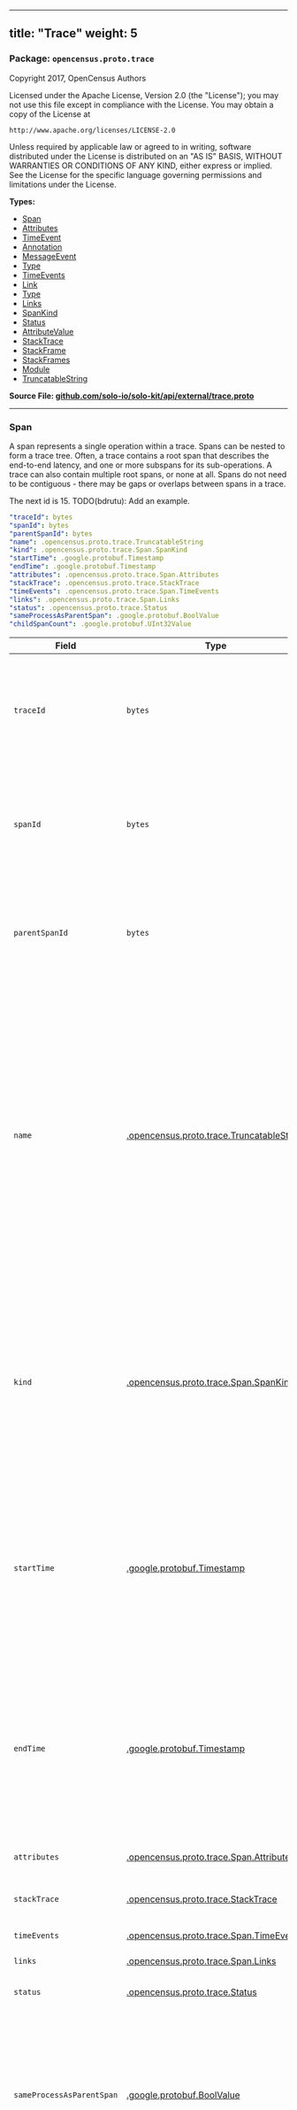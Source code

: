 
---
title: "Trace"
weight: 5
---

<!-- Code generated by solo-kit. DO NOT EDIT. -->


### Package: `opencensus.proto.trace`  
Copyright 2017, OpenCensus Authors

Licensed under the Apache License, Version 2.0 (the "License");
you may not use this file except in compliance with the License.
You may obtain a copy of the License at

    http://www.apache.org/licenses/LICENSE-2.0

Unless required by applicable law or agreed to in writing, software
distributed under the License is distributed on an "AS IS" BASIS,
WITHOUT WARRANTIES OR CONDITIONS OF ANY KIND, either express or implied.
See the License for the specific language governing permissions and
limitations under the License.


 
**Types:**


- [Span](#span)
- [Attributes](#attributes)
- [TimeEvent](#timeevent)
- [Annotation](#annotation)
- [MessageEvent](#messageevent)
- [Type](#type)
- [TimeEvents](#timeevents)
- [Link](#link)
- [Type](#type)
- [Links](#links)
- [SpanKind](#spankind)
- [Status](#status)
- [AttributeValue](#attributevalue)
- [StackTrace](#stacktrace)
- [StackFrame](#stackframe)
- [StackFrames](#stackframes)
- [Module](#module)
- [TruncatableString](#truncatablestring)
  



**Source File: [github.com/solo-io/solo-kit/api/external/trace.proto](https://github.com/solo-io/solo-kit/blob/main/api/external/trace.proto)**





---
### Span

 
A span represents a single operation within a trace. Spans can be
nested to form a trace tree. Often, a trace contains a root span
that describes the end-to-end latency, and one or more subspans for
its sub-operations. A trace can also contain multiple root spans,
or none at all. Spans do not need to be contiguous - there may be
gaps or overlaps between spans in a trace.

The next id is 15.
TODO(bdrutu): Add an example.

```yaml
"traceId": bytes
"spanId": bytes
"parentSpanId": bytes
"name": .opencensus.proto.trace.TruncatableString
"kind": .opencensus.proto.trace.Span.SpanKind
"startTime": .google.protobuf.Timestamp
"endTime": .google.protobuf.Timestamp
"attributes": .opencensus.proto.trace.Span.Attributes
"stackTrace": .opencensus.proto.trace.StackTrace
"timeEvents": .opencensus.proto.trace.Span.TimeEvents
"links": .opencensus.proto.trace.Span.Links
"status": .opencensus.proto.trace.Status
"sameProcessAsParentSpan": .google.protobuf.BoolValue
"childSpanCount": .google.protobuf.UInt32Value

```

| Field | Type | Description |
| ----- | ---- | ----------- | 
| `traceId` | `bytes` | A unique identifier for a trace. All spans from the same trace share the same `trace_id`. The ID is a 16-byte array. This field is required. |
| `spanId` | `bytes` | A unique identifier for a span within a trace, assigned when the span is created. The ID is an 8-byte array. This field is required. |
| `parentSpanId` | `bytes` | The `span_id` of this span's parent span. If this is a root span, then this field must be empty. The ID is an 8-byte array. |
| `name` | [.opencensus.proto.trace.TruncatableString](../trace.proto.sk/#truncatablestring) | A description of the span's operation. For example, the name can be a qualified method name or a file name and a line number where the operation is called. A best practice is to use the same display name at the same call point in an application. This makes it easier to correlate spans in different traces. This field is required. |
| `kind` | [.opencensus.proto.trace.Span.SpanKind](../trace.proto.sk/#spankind) | Distinguishes between spans generated in a particular context. For example, two spans with the same name may be distinguished using `CLIENT` and `SERVER` to identify queueing latency associated with the span. |
| `startTime` | [.google.protobuf.Timestamp](https://developers.google.com/protocol-buffers/docs/reference/csharp/class/google/protobuf/well-known-types/timestamp) | The start time of the span. On the client side, this is the time kept by the local machine where the span execution starts. On the server side, this is the time when the server's application handler starts running. |
| `endTime` | [.google.protobuf.Timestamp](https://developers.google.com/protocol-buffers/docs/reference/csharp/class/google/protobuf/well-known-types/timestamp) | The end time of the span. On the client side, this is the time kept by the local machine where the span execution ends. On the server side, this is the time when the server application handler stops running. |
| `attributes` | [.opencensus.proto.trace.Span.Attributes](../trace.proto.sk/#attributes) | A set of attributes on the span. |
| `stackTrace` | [.opencensus.proto.trace.StackTrace](../trace.proto.sk/#stacktrace) | A stack trace captured at the start of the span. |
| `timeEvents` | [.opencensus.proto.trace.Span.TimeEvents](../trace.proto.sk/#timeevents) | The included time events. |
| `links` | [.opencensus.proto.trace.Span.Links](../trace.proto.sk/#links) | The inclued links. |
| `status` | [.opencensus.proto.trace.Status](../trace.proto.sk/#status) | An optional final status for this span. |
| `sameProcessAsParentSpan` | [.google.protobuf.BoolValue](https://developers.google.com/protocol-buffers/docs/reference/csharp/class/google/protobuf/well-known-types/bool-value) | A highly recommended but not required flag that identifies when a trace crosses a process boundary. True when the parent_span belongs to the same process as the current span. |
| `childSpanCount` | [.google.protobuf.UInt32Value](https://developers.google.com/protocol-buffers/docs/reference/csharp/class/google/protobuf/well-known-types/u-int-32-value) | An optional number of child spans that were generated while this span was active. If set, allows an implementation to detect missing child spans. |




---
### Attributes

 
A set of attributes, each with a key and a value.

```yaml
"attributeMap": map<string, .opencensus.proto.trace.AttributeValue>
"droppedAttributesCount": int

```

| Field | Type | Description |
| ----- | ---- | ----------- | 
| `attributeMap` | `map<string, .opencensus.proto.trace.AttributeValue>` | The set of attributes. The value can be a string, an integer, or the Boolean values `true` and `false`. For example: "/instance_id": "my-instance" "/http/user_agent": "" "/http/server_latency": 300 "abc.com/myattribute": true. |
| `droppedAttributesCount` | `int` | The number of attributes that were discarded. Attributes can be discarded because their keys are too long or because there are too many attributes. If this value is 0, then no attributes were dropped. |




---
### TimeEvent

 
A time-stamped annotation or message event in the Span.

```yaml
"time": .google.protobuf.Timestamp
"annotation": .opencensus.proto.trace.Span.TimeEvent.Annotation
"messageEvent": .opencensus.proto.trace.Span.TimeEvent.MessageEvent

```

| Field | Type | Description |
| ----- | ---- | ----------- | 
| `time` | [.google.protobuf.Timestamp](https://developers.google.com/protocol-buffers/docs/reference/csharp/class/google/protobuf/well-known-types/timestamp) | The time the event occurred. |
| `annotation` | [.opencensus.proto.trace.Span.TimeEvent.Annotation](../trace.proto.sk/#annotation) | A text annotation with a set of attributes. Only one of `annotation` or `messageEvent` can be set. |
| `messageEvent` | [.opencensus.proto.trace.Span.TimeEvent.MessageEvent](../trace.proto.sk/#messageevent) | An event describing a message sent/received between Spans. Only one of `messageEvent` or `annotation` can be set. |




---
### Annotation

 
A text annotation with a set of attributes.

```yaml
"description": .opencensus.proto.trace.TruncatableString
"attributes": .opencensus.proto.trace.Span.Attributes

```

| Field | Type | Description |
| ----- | ---- | ----------- | 
| `description` | [.opencensus.proto.trace.TruncatableString](../trace.proto.sk/#truncatablestring) | A user-supplied message describing the event. |
| `attributes` | [.opencensus.proto.trace.Span.Attributes](../trace.proto.sk/#attributes) | A set of attributes on the annotation. |




---
### MessageEvent

 
An event describing a message sent/received between Spans.

```yaml
"type": .opencensus.proto.trace.Span.TimeEvent.MessageEvent.Type
"id": int
"uncompressedSize": int
"compressedSize": int

```

| Field | Type | Description |
| ----- | ---- | ----------- | 
| `type` | [.opencensus.proto.trace.Span.TimeEvent.MessageEvent.Type](../trace.proto.sk/#type) | The type of MessageEvent. Indicates whether the message was sent or received. |
| `id` | `int` | An identifier for the MessageEvent's message that can be used to match SENT and RECEIVED MessageEvents. For example, this field could represent a sequence ID for a streaming RPC. It is recommended to be unique within a Span. |
| `uncompressedSize` | `int` | The number of uncompressed bytes sent or received. |
| `compressedSize` | `int` | The number of compressed bytes sent or received. If zero, assumed to be the same size as uncompressed. |




---
### Type

 
Indicates whether the message was sent or received.

| Name | Description |
| ----- | ----------- | 
| `TYPE_UNSPECIFIED` | Unknown event type. |
| `SENT` | Indicates a sent message. |
| `RECEIVED` | Indicates a received message. |




---
### TimeEvents

 
A collection of `TimeEvent`s. A `TimeEvent` is a time-stamped annotation
on the span, consisting of either user-supplied key-value pairs, or
details of a message sent/received between Spans.

```yaml
"timeEvent": []opencensus.proto.trace.Span.TimeEvent
"droppedAnnotationsCount": int
"droppedMessageEventsCount": int

```

| Field | Type | Description |
| ----- | ---- | ----------- | 
| `timeEvent` | [[]opencensus.proto.trace.Span.TimeEvent](../trace.proto.sk/#timeevent) | A collection of `TimeEvent`s. |
| `droppedAnnotationsCount` | `int` | The number of dropped annotations in all the included time events. If the value is 0, then no annotations were dropped. |
| `droppedMessageEventsCount` | `int` | The number of dropped message events in all the included time events. If the value is 0, then no message events were dropped. |




---
### Link

 
A pointer from the current span to another span in the same trace or in a
different trace. For example, this can be used in batching operations,
where a single batch handler processes multiple requests from different
traces or when the handler receives a request from a different project.

```yaml
"traceId": bytes
"spanId": bytes
"type": .opencensus.proto.trace.Span.Link.Type
"attributes": .opencensus.proto.trace.Span.Attributes

```

| Field | Type | Description |
| ----- | ---- | ----------- | 
| `traceId` | `bytes` | A unique identifier for a trace. All spans from the same trace share the same `trace_id`. The ID is a 16-byte array. |
| `spanId` | `bytes` | A unique identifier for a span within a trace, assigned when the span is created. The ID is an 8-byte array. |
| `type` | [.opencensus.proto.trace.Span.Link.Type](../trace.proto.sk/#type) | The relationship of the current span relative to the linked span. |
| `attributes` | [.opencensus.proto.trace.Span.Attributes](../trace.proto.sk/#attributes) | A set of attributes on the link. |




---
### Type

 
The relationship of the current span relative to the linked span: child,
parent, or unspecified.

| Name | Description |
| ----- | ----------- | 
| `TYPE_UNSPECIFIED` | The relationship of the two spans is unknown, or known but other than parent-child. |
| `CHILD_LINKED_SPAN` | The linked span is a child of the current span. |
| `PARENT_LINKED_SPAN` | The linked span is a parent of the current span. |




---
### Links

 
A collection of links, which are references from this span to a span
in the same or different trace.

```yaml
"link": []opencensus.proto.trace.Span.Link
"droppedLinksCount": int

```

| Field | Type | Description |
| ----- | ---- | ----------- | 
| `link` | [[]opencensus.proto.trace.Span.Link](../trace.proto.sk/#link) | A collection of links. |
| `droppedLinksCount` | `int` | The number of dropped links after the maximum size was enforced. If this value is 0, then no links were dropped. |




---
### SpanKind

 
Type of span. Can be used to specify additional relationships between spans
in addition to a parent/child relationship.

| Name | Description |
| ----- | ----------- | 
| `SPAN_KIND_UNSPECIFIED` | Unspecified. |
| `SERVER` | Indicates that the span covers server-side handling of an RPC or other remote network request. |
| `CLIENT` | Indicates that the span covers the client-side wrapper around an RPC or other remote request. |




---
### Status

 
The `Status` type defines a logical error model that is suitable for different
programming environments, including REST APIs and RPC APIs. This proto's fields
are a subset of those of
[google.rpc.Status](https://github.com/googleapis/googleapis/blob/master/google/rpc/status.proto),
which is used by [gRPC](https://github.com/grpc).

```yaml
"code": int
"message": string

```

| Field | Type | Description |
| ----- | ---- | ----------- | 
| `code` | `int` | The status code. |
| `message` | `string` | A developer-facing error message, which should be in English. |




---
### AttributeValue

 
The value of an Attribute.

```yaml
"stringValue": .opencensus.proto.trace.TruncatableString
"intValue": int
"boolValue": bool

```

| Field | Type | Description |
| ----- | ---- | ----------- | 
| `stringValue` | [.opencensus.proto.trace.TruncatableString](../trace.proto.sk/#truncatablestring) | A string up to 256 bytes long. Only one of `stringValue`, `intValue`, or `boolValue` can be set. |
| `intValue` | `int` | A 64-bit signed integer. Only one of `intValue`, `stringValue`, or `boolValue` can be set. |
| `boolValue` | `bool` | A Boolean value represented by `true` or `false`. Only one of `boolValue`, `stringValue`, or `intValue` can be set. |




---
### StackTrace

 
The call stack which originated this span.

```yaml
"stackFrames": .opencensus.proto.trace.StackTrace.StackFrames
"stackTraceHashId": int

```

| Field | Type | Description |
| ----- | ---- | ----------- | 
| `stackFrames` | [.opencensus.proto.trace.StackTrace.StackFrames](../trace.proto.sk/#stackframes) | Stack frames in this stack trace. |
| `stackTraceHashId` | `int` | The hash ID is used to conserve network bandwidth for duplicate stack traces within a single trace. Often multiple spans will have identical stack traces. The first occurrence of a stack trace should contain both `stack_frames` and a value in `stack_trace_hash_id`. Subsequent spans within the same request can refer to that stack trace by setting only `stack_trace_hash_id`. TODO: describe how to deal with the case where stack_trace_hash_id is zero because it was not set. |




---
### StackFrame

 
A single stack frame in a stack trace.

```yaml
"functionName": .opencensus.proto.trace.TruncatableString
"originalFunctionName": .opencensus.proto.trace.TruncatableString
"fileName": .opencensus.proto.trace.TruncatableString
"lineNumber": int
"columnNumber": int
"loadModule": .opencensus.proto.trace.Module
"sourceVersion": .opencensus.proto.trace.TruncatableString

```

| Field | Type | Description |
| ----- | ---- | ----------- | 
| `functionName` | [.opencensus.proto.trace.TruncatableString](../trace.proto.sk/#truncatablestring) | The fully-qualified name that uniquely identifies the function or method that is active in this frame. |
| `originalFunctionName` | [.opencensus.proto.trace.TruncatableString](../trace.proto.sk/#truncatablestring) | An un-mangled function name, if `function_name` is [mangled](http://www.avabodh.com/cxxin/namemangling.html). The name can be fully qualified. |
| `fileName` | [.opencensus.proto.trace.TruncatableString](../trace.proto.sk/#truncatablestring) | The name of the source file where the function call appears. |
| `lineNumber` | `int` | The line number in `file_name` where the function call appears. |
| `columnNumber` | `int` | The column number where the function call appears, if available. This is important in JavaScript because of its anonymous functions. |
| `loadModule` | [.opencensus.proto.trace.Module](../trace.proto.sk/#module) | The binary module from where the code was loaded. |
| `sourceVersion` | [.opencensus.proto.trace.TruncatableString](../trace.proto.sk/#truncatablestring) | The version of the deployed source code. |




---
### StackFrames

 
A collection of stack frames, which can be truncated.

```yaml
"frame": []opencensus.proto.trace.StackTrace.StackFrame
"droppedFramesCount": int

```

| Field | Type | Description |
| ----- | ---- | ----------- | 
| `frame` | [[]opencensus.proto.trace.StackTrace.StackFrame](../trace.proto.sk/#stackframe) | Stack frames in this call stack. |
| `droppedFramesCount` | `int` | The number of stack frames that were dropped because there were too many stack frames. If this value is 0, then no stack frames were dropped. |




---
### Module

 
A description of a binary module.

```yaml
"module": .opencensus.proto.trace.TruncatableString
"buildId": .opencensus.proto.trace.TruncatableString

```

| Field | Type | Description |
| ----- | ---- | ----------- | 
| `module` | [.opencensus.proto.trace.TruncatableString](../trace.proto.sk/#truncatablestring) | TODO: document the meaning of this field. For example: main binary, kernel modules, and dynamic libraries such as libc.so, sharedlib.so. |
| `buildId` | [.opencensus.proto.trace.TruncatableString](../trace.proto.sk/#truncatablestring) | A unique identifier for the module, usually a hash of its contents. |




---
### TruncatableString

 
A string that might be shortened to a specified length.

```yaml
"value": string
"truncatedByteCount": int

```

| Field | Type | Description |
| ----- | ---- | ----------- | 
| `value` | `string` | The shortened string. For example, if the original string was 500 bytes long and the limit of the string was 128 bytes, then this value contains the first 128 bytes of the 500-byte string. Note that truncation always happens on a character boundary, to ensure that a truncated string is still valid UTF-8. Because it may contain multi-byte characters, the size of the truncated string may be less than the truncation limit. |
| `truncatedByteCount` | `int` | The number of bytes removed from the original string. If this value is 0, then the string was not shortened. |





<!-- Start of HubSpot Embed Code -->
<script type="text/javascript" id="hs-script-loader" async defer src="//js.hs-scripts.com/5130874.js"></script>
<!-- End of HubSpot Embed Code -->
